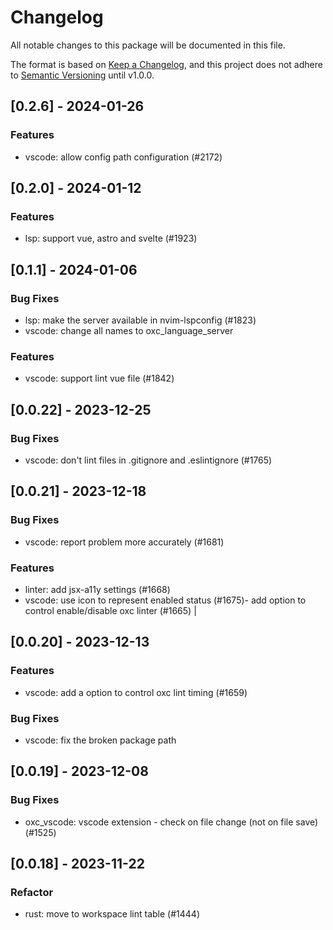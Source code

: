 # Changelog

All notable changes to this package will be documented in this file.

The format is based on [Keep a Changelog](https://keepachangelog.com/en/1.0.0/),
and this project does not adhere to [Semantic Versioning](https://semver.org/spec/v2.0.0.html) until v1.0.0.

## [0.2.6] - 2024-01-26

### Features

* vscode: allow config path configuration (#2172)

## [0.2.0] - 2024-01-12

### Features

* lsp: support vue, astro and svelte (#1923)

## [0.1.1] - 2024-01-06

### Bug Fixes

* lsp: make the server available in nvim-lspconfig (#1823)
* vscode: change all names to oxc_language_server

### Features

* vscode: support lint vue file (#1842)

## [0.0.22] - 2023-12-25

### Bug Fixes

* vscode: don't lint files in .gitignore and .eslintignore (#1765)

## [0.0.21] - 2023-12-18

### Bug Fixes

* vscode: report problem more accurately  (#1681)

### Features

* linter: add  jsx-a11y settings (#1668)
* vscode: use icon to represent enabled status (#1675)- add option to control enable/disable oxc linter (#1665) |

## [0.0.20] - 2023-12-13

### Features

* vscode: add a option to control oxc lint timing (#1659)

### Bug Fixes

* vscode: fix the broken package path

## [0.0.19] - 2023-12-08

### Bug Fixes

* oxc_vscode: vscode extension - check on file change (not on file save)  (#1525)

## [0.0.18] - 2023-11-22

### Refactor

* rust: move to workspace lint table (#1444)

